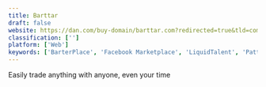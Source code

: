 ```yaml
---
title: Barttar
draft: false 
website: https://dan.com/buy-domain/barttar.com?redirected=true&tld=com
classification: ['']
platform: ['Web']
keywords: ['BarterPlace', 'Facebook Marketplace', 'LiquidTalent', 'Pattern by Etsy', 'Remote Year', 'Sharehive', 'Skill Swipe', 'Travel with Makers']
---
```

Easily trade anything with anyone, even your time